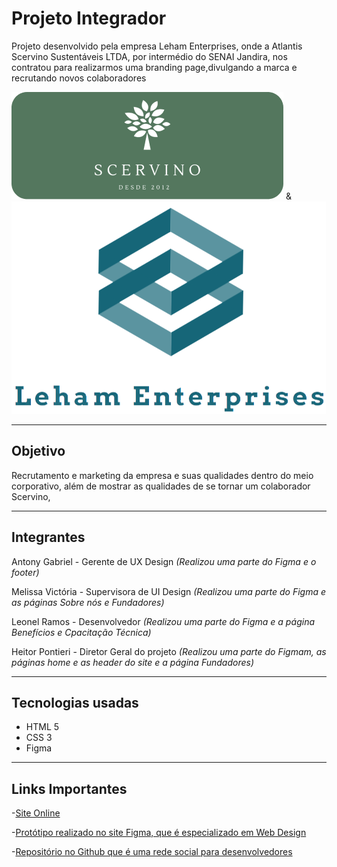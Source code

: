 # Projeto Integrador

Projeto desenvolvido pela empresa Leham Enterprises, onde a Atlantis Scervino Sustentáveis LTDA, por intermédio do SENAI Jandira, nos contratou para realizarmos uma branding page,divulgando a marca e recrutando novos colaboradores

![](./img/Logo%20Scervino%201.png)
&
![](./img/LehamLogo.png)


---

## Objetivo
Recrutamento e marketing da empresa e suas qualidades dentro do meio corporativo, além de mostrar as qualidades de se tornar um colaborador Scervino, 

---
## Integrantes
Antony Gabriel - Gerente de UX Design 
*(Realizou uma parte do Figma e o footer)*

Melissa Victória - Supervisora de UI Design
*(Realizou uma parte do Figma e as páginas Sobre nós e Fundadores)*

Leonel Ramos - Desenvolvedor *(Realizou uma parte do Figma e a página Benefícios e Cpacitação Técnica)*

Heitor Pontieri - Diretor Geral do projeto 
*(Realizou uma parte do Figmam, as páginas home e as header do site e a página Fundadores)*

---
## Tecnologias usadas

- HTML 5
- CSS 3
- Figma

---
## Links Importantes

-[Site Online](heitorpontieri.github.io/lehamscervino/)

-[Protótipo realizado no site Figma, que é especializado em Web Design](https://www.figma.com/file/Ft9Zl4jnqNn8ynhsY77A3i/Scervino-Project?node-id=0%3A1)

-[Repositório no Github que é uma rede social para desenvolvedores](https://github.com/HeitorPontieri/LehamScervino)


